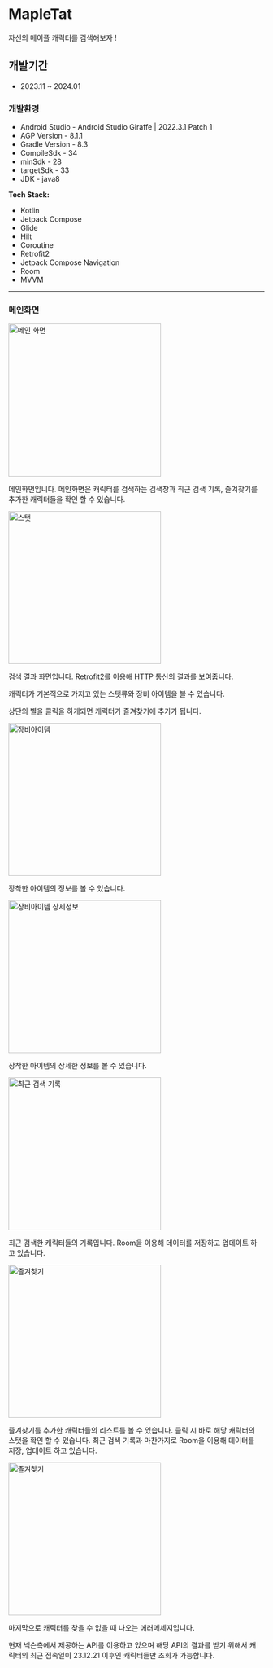 # MapleTat 
자신의 메이플 캐릭터를 검색해보자 !


## 개발기간
* 2023.11 ~ 2024.01


### 개발환경
- Android Studio - Android Studio Giraffe | 2022.3.1 Patch 1
- AGP Version - 8.1.1
- Gradle Version - 8.3
- CompileSdk - 34
- minSdk - 28
- targetSdk - 33
- JDK - java8

**Tech Stack:**

- Kotlin
- Jetpack Compose
- Glide
- Hilt
- Coroutine 
- Retrofit2
- Jetpack Compose Navigation
- Room
- MVVM

---

### 메인화면


<div style="float:left; margin-right:10px;">
  <img src="https://github.com/Jeong-Byeong-hun/MaSearch/assets/46989392/14dddb3d-0fba-4680-8a55-c098827c07a3" alt="메인 화면" width="300">

  
  메인화면입니다. 메인화면은 캐릭터를 검색하는 검색창과 최근 검색 기록, 즐겨찾기를 추가한 캐릭터들을 확인 할 수 있습니다.
</div>


<div style="float:left; margin-right:10px;">
  <img src="https://github.com/Jeong-Byeong-hun/MaSearch/assets/46989392/c460bef2-fdb6-4139-b2a2-16fd7a507c08" alt="스탯" width="300">

  
  검색 결과 화면입니다. Retrofit2를 이용해 HTTP 통신의 결과를 보여줍니다.


  캐릭터가 기본적으로 가지고 있는 스탯류와 장비 아이템을 볼 수 있습니다.


  상단의 별을 클릭을 하게되면 캐릭터가 즐겨찾기에 추가가 됩니다.


  <img src="https://github.com/Jeong-Byeong-hun/MaSearch/assets/46989392/e4aaecc6-8fdf-4224-827a-adc95d8ddd14" alt="장비아이템" width="300">
  

  장착한 아이템의 정보를 볼 수 있습니다.


  <img src="https://github.com/Jeong-Byeong-hun/MaSearch/assets/46989392/d42e4b78-fa8d-4130-b061-92fbddf32e6a" alt="장비아이템 상세정보" width="300">


  장착한 아이템의 상세한 정보를 볼 수 있습니다.


  <img src="https://github.com/Jeong-Byeong-hun/MaSearch/assets/46989392/e38c7ca7-6dab-4250-aef0-6ba18c385c07" alt="최근 검색 기록" width="300">
  

  최근 검색한 캐릭터들의 기록입니다. Room을 이용해 데이터를 저장하고 업데이트 하고 있습니다.


  <img src="https://github.com/Jeong-Byeong-hun/MaSearch/assets/46989392/c1338283-b215-4971-aebe-a9e6e7bf3eb8" alt="즐겨찾기" width="300">
  

  즐겨찾기를 추가한 캐릭터들의 리스트를 볼 수 있습니다. 클릭 시 바로 해당 캐릭터의 스탯을 확인 할 수 있습니다. 최근 검색 기록과 마찬가지로 Room을 이용해 데이터를 저장, 업데이트 하고 있습니다.


  <img src="https://github.com/Jeong-Byeong-hun/MaSearch/assets/46989392/31159dbe-4c67-40c8-90e2-ef0629b49560" alt="즐겨찾기" width="300">
  

  마지막으로 캐릭터를 찾을 수 없을 때 나오는 에러메세지입니다. 
  
  
  현재 넥슨측에서 제공하는 API를 이용하고 있으며 해당 API의 결과를 받기 위해서 캐릭터의 최근 접속일이 23.12.21 이후인 캐릭터들만 조회가 가능합니다.

  
</div>


---


